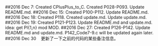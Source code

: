 ##2016 Dec 7: 
    Created CPlusPlus_to_C.
    Created P028-P093.
    Update README.md.
##2016 Dec 15: 
    Created P100-P112.
    Update README.md.
##2016 Dec 18: 
    Created P118.
    Created update.md.
    Update update.md.
##2016 Dec 19:
    Created P121-P123.
    Update README.md and update.md.
    idea: get PI{1,n} mod MOD.
##2016 Dec 27:
    Created P126-P142.
    Update README.md and update.md.
    P142_Code7-9.c will be updated again later.
##2016 Dec 30
    更新了一下之前的代码的某些备注信息。
    
